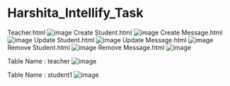 # Harshita_Intellify_Task
Teacher.html
![image](https://user-images.githubusercontent.com/59272263/113598689-244abc00-965b-11eb-8e81-3f55e4137ca5.png)
Create Student.html
![image](https://user-images.githubusercontent.com/59272263/113598778-46dcd500-965b-11eb-8127-cd07bcf4e8a0.png)
Create Message.html
![image](https://user-images.githubusercontent.com/59272263/113598822-59570e80-965b-11eb-87c9-fa7a74042868.png)
Update Student.html
![image](https://user-images.githubusercontent.com/59272263/113598982-93281500-965b-11eb-830f-1588083ad7f1.png)
Update Message.html
![image](https://user-images.githubusercontent.com/59272263/113599036-aa670280-965b-11eb-80ee-5fd2f2689611.png)
Remove Student.html
![image](https://user-images.githubusercontent.com/59272263/113599087-beaaff80-965b-11eb-9223-d11eba885b56.png)
Remove Message.html
![image](https://user-images.githubusercontent.com/59272263/113599129-cf5b7580-965b-11eb-819f-a8faefda9883.png)


Table Name : teacher
![image](https://user-images.githubusercontent.com/59272263/113599270-fd40ba00-965b-11eb-9dc9-5038eb20b708.png)

Table Name : student1
![image](https://user-images.githubusercontent.com/59272263/113599319-1184b700-965c-11eb-9ebc-125b32d8a1af.png)



